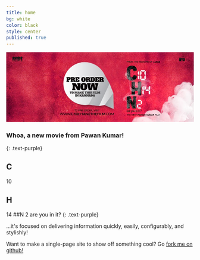 ```yaml
---
title: home
bg: white
color: black
style: center
published: true
---
```


![](/img/c10h14n2-red.jpg)

### Whoa, a new movie from Pawan Kumar!
{: .text-purple}



 ## C
 10
 ## H
 14
##N
2
are you in it?
{: .text-purple}


…it's focused on delivering information quickly, easily, configurably, and stylishly!

Want to make a single-page site to show off something cool? Go [fork me on github!](https://github.com/t413/SinglePaged)



<a href="http://c10h14n2movie.com"><span id="forkongithub"></span></a>